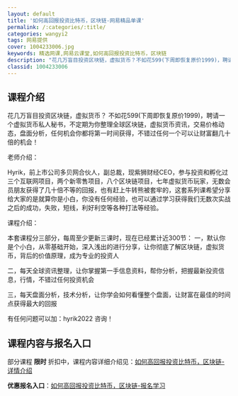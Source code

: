 ```yaml
---
layout: default
title: '如何高回报投资比特币，区块链-网易精品单课'
permalink: /:categories/:title/
categories: wangyi2
tags: 网易提供
cover: 1004233006.jpg
keywords: 精选网课,网易云课堂,如何高回报投资比特币，区块链
description: "花几万盲目投资区块链，虚拟货币？不如花599(下周即恢复原价1999)，聘请一个虚拟货币私人秘书，不定期为你整理全球区块链，虚拟货币资讯，交易价格动态，盘面分析，任何机会你都将第一时间获得，"
classid: 1004233006
---
```


## 课程介绍

花几万盲目投资区块链，虚拟货币？
不如花599(下周即恢复原价1999)，聘请一个虚拟货币私人秘书，不定期为你整理全球区块链，虚拟货币资讯，交易价格动态，盘面分析，任何机会你都将第一时间获得，不错过任何一个可以让财富翻几十倍的机会！

老师介绍：

Hyrik，前上市公司多贝网合伙人，副总裁，现紫狮财经CEO，参与投资和孵化过三个互联网项目，两个新零售项目，八个区块链项目，七年虚拟货币玩家，无数会员朋友获得了几十倍不等的回报，也有赶上牛转熊被套牢的，这套系列课希望分享给大家的是就算你是小白，你没有任何经验，也可以通过学习获得我们无数次实战之后的成功，失败，短线，利好利空等各种打法等经验。

课程介绍：

本套课程分三部分，每周至少更新三课时，现在已经累计近300节：
一，默认你是个小白，从零基础开始，深入浅出的进行分享，让你彻底了解区块链，虚拟货币，背后的价值原理，成为专业的投资人

二，每天全球资讯整理，让你掌握第一手信息资料，帮你分析，把握最新投资信息，行情，不错过任何投资机会

三，每天盘面分析，技术分析，让你学会如何看懂整个盘面，让财富在最佳的时间点获得最大的回报

有任何问题可以加：hyrik2022 咨询！

## 课程内容与报名入口

部分课程 **限时** 折扣中，课程内容详细介绍见：[如何高回报投资比特币，区块链-详情介绍](https://study.163.com/course/introduction/1004233006.htm?share=1&shareId=1025206652&utm_campaign=share&utm_medium=iphoneShare&utm_source=&utm_u=1025206652)

**优惠报名入口**：[如何高回报投资比特币，区块链-报名学习](https://study.163.com/course/introduction/1004233006.htm?share=1&shareId=1025206652&utm_campaign=share&utm_medium=iphoneShare&utm_source=&utm_u=1025206652)

